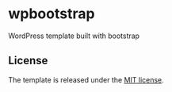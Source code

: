 # wpbootstrap

WordPress template built with bootstrap

## License

The template is released under the [MIT license](https://github.com/iannacone/wpbootstrap/blob/master/LICENSE).